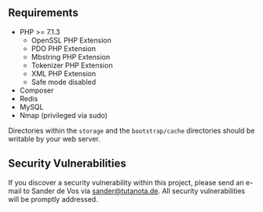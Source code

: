## Requirements

- PHP >= 7.1.3
  - OpenSSL PHP Extension
  - PDO PHP Extension
  - Mbstring PHP Extension
  - Tokenizer PHP Extension
  - XML PHP Extension
  - Safe mode disabled
- Composer
- Redis
- MySQL
- Nmap (privileged via sudo)

Directories within the `storage` and the `bootstrap/cache` directories should be writable by your web server.

## Security Vulnerabilities

If you discover a security vulnerability within this project, please send an e-mail to Sander de Vos via [sander@tutanota.de](mailto:sander@tutanota.de). All security vulnerabilities will be promptly addressed.
